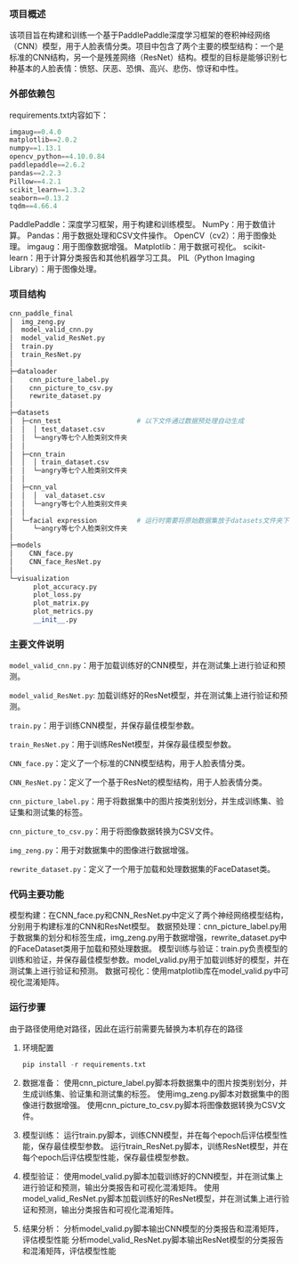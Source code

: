 ### 项目概述

该项目旨在构建和训练一个基于PaddlePaddle深度学习框架的卷积神经网络（CNN）模型，用于人脸表情分类。项目中包含了两个主要的模型结构：一个是标准的CNN结构，另一个是残差网络（ResNet）结构。模型的目标是能够识别七种基本的人脸表情：愤怒、厌恶、恐惧、高兴、悲伤、惊讶和中性。



### 外部依赖包

requirements.txt内容如下：

```python
imgaug==0.4.0
matplotlib==2.0.2
numpy==1.13.1
opencv_python==4.10.0.84
paddlepaddle==2.6.2
pandas==2.2.3
Pillow==4.2.1
scikit_learn==1.3.2
seaborn==0.13.2
tqdm==4.66.4
```

PaddlePaddle：深度学习框架，用于构建和训练模型。
NumPy：用于数值计算。
Pandas：用于数据处理和CSV文件操作。
OpenCV（cv2）：用于图像处理。
imgaug：用于图像数据增强。
Matplotlib：用于数据可视化。
scikit-learn：用于计算分类报告和其他机器学习工具。
PIL（Python Imaging Library）：用于图像处理。



### 项目结构

```python
cnn_paddle_final
│  img_zeng.py
│  model_valid_cnn.py
│  model_valid_ResNet.py
│  train.py
│  train_ResNet.py
│
├─dataloader
│    cnn_picture_label.py
│    cnn_picture_to_csv.py
│    rewrite_dataset.py
│
├─datasets
│  ├─cnn_test                   # 以下文件通过数据预处理自动生成
│  │  │ test_dataset.csv
│  │  └─angry等七个人脸类别文件夹
│  │          
│  ├─cnn_train
│  │  │ train_dataset.csv
│  │  └─angry等七个人脸类别文件夹
│  │          
│  ├─cnn_val
│  │  │  val_dataset.csv
│  │  └─angry等七个人脸类别文件夹
│  │
│  └─facial expression          # 运行时需要将原始数据集放于datasets文件夹下
│     └─angry等七个人脸类别文件夹
│
├─models
│    CNN_face.py
│    CNN_face_ResNet.py
│
└─visualization
      plot_accuracy.py
      plot_loss.py
      plot_matrix.py
      plot_metrics.py
      __init__.py
```



### 主要文件说明

`model_valid_cnn.py`：用于加载训练好的CNN模型，并在测试集上进行验证和预测。

`model_valid_ResNet.py`: 加载训练好的ResNet模型，并在测试集上进行验证和预测。

`train.py`：用于训练CNN模型，并保存最佳模型参数。

`train_ResNet.py`：用于训练ResNet模型，并保存最佳模型参数。

`CNN_face.py`：定义了一个标准的CNN模型结构，用于人脸表情分类。

`CNN_ResNet.py`：定义了一个基于ResNet的模型结构，用于人脸表情分类。

`cnn_picture_label.py`：用于将数据集中的图片按类别划分，并生成训练集、验证集和测试集的标签。

`cnn_picture_to_csv.py`：用于将图像数据转换为CSV文件。

`img_zeng.py`：用于对数据集中的图像进行数据增强。

`rewrite_dataset.py`：定义了一个用于加载和处理数据集的FaceDataset类。



### 代码主要功能

模型构建：在CNN_face.py和CNN_ResNet.py中定义了两个神经网络模型结构，分别用于构建标准的CNN和ResNet模型。
数据预处理：cnn_picture_label.py用于数据集的划分和标签生成，img_zeng.py用于数据增强，rewrite_dataset.py中的FaceDataset类用于加载和预处理数据。
模型训练与验证：train.py负责模型的训练和验证，并保存最佳模型参数。model_valid.py用于加载训练好的模型，并在测试集上进行验证和预测。
数据可视化：使用matplotlib库在model_valid.py中可视化混淆矩阵。



### 运行步骤

由于路径使用绝对路径，因此在运行前需要先替换为本机存在的路径

1. 环境配置

   ```python
   pip install -r requirements.txt
   ```

2. 数据准备：
   使用cnn_picture_label.py脚本将数据集中的图片按类别划分，并生成训练集、验证集和测试集的标签。
   使用img_zeng.py脚本对数据集中的图像进行数据增强。
   使用cnn_picture_to_csv.py脚本将图像数据转换为CSV文件。

2. 模型训练：
   运行train.py脚本，训练CNN模型，并在每个epoch后评估模型性能，保存最佳模型参数。
   运行train_ResNet.py脚本，训练ResNet模型，并在每个epoch后评估模型性能，保存最佳模型参数。

3. 模型验证：
   使用model_valid.py脚本加载训练好的CNN模型，并在测试集上进行验证和预测，输出分类报告和可视化混淆矩阵。
   使用model_valid_ResNet.py脚本加载训练好的ResNet模型，并在测试集上进行验证和预测，输出分类报告和可视化混淆矩阵。

4. 结果分析：
   分析model_valid.py脚本输出CNN模型的分类报告和混淆矩阵，评估模型性能
   分析model_valid_ResNet.py脚本输出ResNet模型的分类报告和混淆矩阵，评估模型性能
